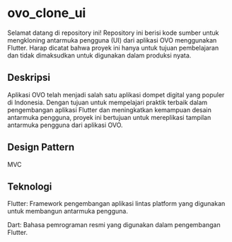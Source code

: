 # ovo_clone_ui

Selamat datang di repository ini! Repository ini berisi kode sumber untuk mengkloning antarmuka pengguna (UI) dari aplikasi OVO menggunakan Flutter. Harap dicatat bahwa proyek ini hanya untuk tujuan pembelajaran dan tidak dimaksudkan untuk digunakan dalam produksi nyata.

## Deskripsi

Aplikasi OVO telah menjadi salah satu aplikasi dompet digital yang populer di Indonesia. Dengan tujuan untuk mempelajari praktik terbaik dalam pengembangan aplikasi Flutter dan meningkatkan kemampuan desain antarmuka pengguna, proyek ini bertujuan untuk mereplikasi tampilan antarmuka pengguna dari aplikasi OVO.

## Design Pattern
MVC

## Teknologi
Flutter: Framework pengembangan aplikasi lintas platform yang digunakan untuk membangun antarmuka pengguna.

Dart: Bahasa pemrograman resmi yang digunakan dalam pengembangan Flutter.
